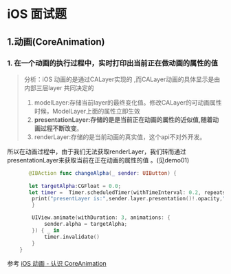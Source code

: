 # iOS 面试题

## 1.动画(CoreAnimation)

### 1. 在一个动画的执行过程中，实时打印出当前正在做动画的属性的值

> 分析：iOS 动画的是通过CALayer实现的 ,而CALayer动画的具体显示是由内部三层layer 共同决定的
>
> 1. modelLayer:存储当前layer的最终变化值。修改CALayer的可动画属性时候，ModelLayer上面的属性立即生效
> 2. **presentationLayer:存储的是是当前正在动画的属性的近似值,随着动画过程不断改变**。
> 3. renderLayer:存储的是当前动画的真实值，这个api不对外开发。

所以在动画过程中，由于我们无法获取renderLayer，我们转而通过presentationLayer来获取当前在正在动画的属性的值	。(见demo01)

```swift
       @IBAction func changeAlpha(_ sender: UIButton) {
        
       let targetAlpha:CGFloat = 0.0;
       let timer =  Timer.scheduledTimer(withTimeInterval: 0.2, repeats: true) { _ in
        print("presentLayer is:",sender.layer.presentation()!.opacity,"modelaLayeris :", sender.layer.model().opacity,"layer is:", sender.layer.opacity)
        }

        UIView.animate(withDuration: 3, animations: {
            sender.alpha = targetAlpha;
        }) { _ in
            timer.invalidate()
        }
    }

```













参考 [iOS 动画 - 认识 CoreAnimation](https://juejin.im/entry/575cc58d207703006ad6637f)







